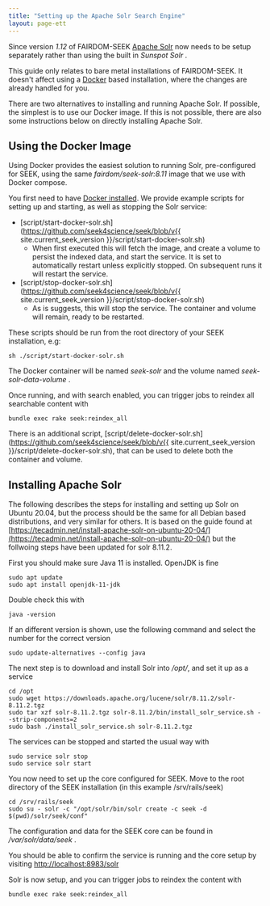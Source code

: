 ```yaml
---
title: "Setting up the Apache Solr Search Engine"
layout: page-ett
---
```


Since version _1.12_ of FAIRDOM-SEEK [Apache Solr](https://solr.apache.org/) now needs to be setup separately rather than using the built in _Sunspot Solr_ .

This guide only relates to bare metal installations of FAIRDOM-SEEK. It doesn't affect using a 
[Docker](docker/docker-compose) based installation, where the changes are already handled for you.

There are two alternatives to installing and running Apache Solr. If possible, the simplest is to use our Docker
image. If this is not possible, there are also some instructions below on directly installing Apache Solr.

## Using the Docker Image

Using Docker provides the easiest solution to running Solr, pre-configured for SEEK, using the same _fairdom/seek-solr:8.11_
image that we use with Docker compose.

You first need to have [Docker installed](docker/docker-install). We provide example scripts for setting up and starting, as well as 
stopping the Solr service: 

  * [script/start-docker-solr.sh](https://github.com/seek4science/seek/blob/v{{ site.current_seek_version }}/script/start-docker-solr.sh)
    * When first executed this will fetch the image, and create a volume to persist the indexed data, and start the service. It is set to automatically restart
      unless explicitly stopped. On subsequent runs it will restart the service.
  * [script/stop-docker-solr.sh](https://github.com/seek4science/seek/blob/v{{ site.current_seek_version }}/script/stop-docker-solr.sh)
    * As is suggests, this will stop the service. The container and volume will remain, ready to be restarted.

These scripts should be run from the root directory of your SEEK installation, e.g:
    
    sh ./script/start-docker-solr.sh

The Docker container will be named _seek-solr_ and the volume named _seek-solr-data-volume_ .

Once running, and with search enabled, you can trigger jobs to reindex all searchable content with

    bundle exec rake seek:reindex_all

There is an additional script, [script/delete-docker-solr.sh](https://github.com/seek4science/seek/blob/v{{ site.current_seek_version }}/script/delete-docker-solr.sh), 
that can be used to delete both the container and volume.

## Installing Apache Solr

The following describes the steps for installing and setting up Solr on Ubuntu 20.04, but the process should be the same for
all Debian based distributions, and very similar for others. It is based on the guide found at [https://tecadmin.net/install-apache-solr-on-ubuntu-20-04/](https://tecadmin.net/install-apache-solr-on-ubuntu-20-04/) 
but the follwoing steps have been updated for solr 8.11.2.

First you should make sure Java 11 is installed. OpenJDK is fine

    sudo apt update
    sudo apt install openjdk-11-jdk

Double check this with

    java -version

If an different version is shown, use the following command and select the number for the correct version

    sudo update-alternatives --config java

The next step is to download and install Solr into _/opt/_, and set it up as a service

    cd /opt
    sudo wget https://downloads.apache.org/lucene/solr/8.11.2/solr-8.11.2.tgz
    sudo tar xzf solr-8.11.2.tgz solr-8.11.2/bin/install_solr_service.sh --strip-components=2
    sudo bash ./install_solr_service.sh solr-8.11.2.tgz

The services can be stopped and started the usual way with

    sudo service solr stop
    sudo service solr start

You now need to set up the core configured for SEEK. Move to the root directory of the SEEK installation (in this example /srv/rails/seek)

    cd /srv/rails/seek
    sudo su - solr -c "/opt/solr/bin/solr create -c seek -d $(pwd)/solr/seek/conf"

The configuration and data for the SEEK core can be found in _/var/solr/data/seek_ .

You should be able to confirm the service is running and the core setup by visiting [http://localhost:8983/solr](http://localhost:8983/solr)

Solr is now setup, and you can trigger jobs to reindex the content with

    bundle exec rake seek:reindex_all






    



